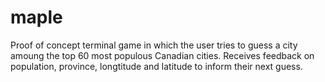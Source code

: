 # maple
Proof of concept terminal game in which the user tries to guess a city amoung the top 60 most populous Canadian cities. Receives feedback on population, province, longtitude 
and latitude to inform their next guess.
